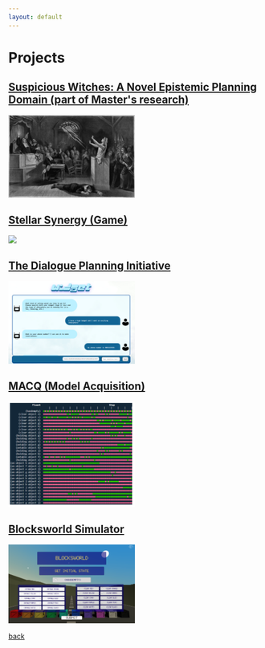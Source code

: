 ```yaml
---
layout: default
---
```

# Projects

## [Suspicious Witches: A Novel Epistemic Planning Domain (part of Master's research)](./suspicious-witches.html)
<img src="./imgs/suspicious-witches/cover.jpg" width="50%"/>


## [Stellar Synergy (Game)](./stellar-synergy.html)
<img src="./imgs/stellar-synergy/poster-cropped.png" width="50%"/>


## [The Dialogue Planning Initiative](./dialogue-planning.html)
<img src="./imgs/dialogue-planning/widget-chat.png" width="50%"/>

## [MACQ (Model Acquisition)](./macq.html)
<img src="./imgs/macq.png" width="50%"/>


## [Blocksworld Simulator](./blocksworld-sim.html)
<img src="./imgs/blocksworld.png" width="50%"/>

<!-- ## [Time to Kill (Game)](./time-to-kill.html)
![time-to-kill](./imgs/time-to-kill.png) -->


[back](./)